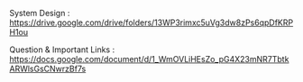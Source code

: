 System Design : https://drive.google.com/drive/folders/13WP3rimxc5uVg3dw8zPs6qpDfKRPH1ou

Question & Important Links : https://docs.google.com/document/d/1_WmOVLiHEsZo_pG4X23mNR7TbtkARWlsGsCNwrzBf7s
